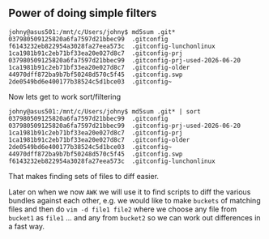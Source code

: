 ## Power of doing simple filters

```
johny@asus501:/mnt/c/Users/johny$ md5sum .git*
037980509125820a6fa7597d21bbec99  .gitconfig
f6143232eb822954a3028fa27eea573c  .gitconfig-lunchonlinux
1ca1981b91c2eb71bf33ea20e027d8c7  .gitconfig-prj
037980509125820a6fa7597d21bbec99  .gitconfig-prj-used-2026-06-20
1ca1981b91c2eb71bf33ea20e027d8c7  .gitconfig-older
44970dff872ba9b7bf50248d570c5f45  .gitconfig.swp
2de0549bd6e400177b38524c5d1bce03  .gitconfig~
```

Now lets get to work sort/filtering

```
johny@asus501:/mnt/c/Users/johny$ md5sum .git* | sort
037980509125820a6fa7597d21bbec99  .gitconfig
037980509125820a6fa7597d21bbec99  .gitconfig-prj-used-2026-06-20
1ca1981b91c2eb71bf33ea20e027d8c7  .gitconfig-prj
1ca1981b91c2eb71bf33ea20e027d8c7  .gitconfig-older
2de0549bd6e400177b38524c5d1bce03  .gitconfig~
44970dff872ba9b7bf50248d570c5f45  .gitconfig.swp
f6143232eb822954a3028fa27eea573c  .gitconfig-lunchonlinux
```

That makes finding sets of files to diff easier.

Later on when we now `AWK` we will use it to find scripts to diff
the various bundles against each other, 
e.g. we would like to make `buckets` of matching files and then
do `vim -d file1 file2` where we choose any file from `bucket1` as
`file1`  ... and any from `bucket2` so we can work out differences
in a fast way.



